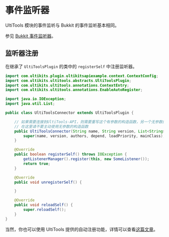 # 事件监听器

UltiTools 模块的事件监听与 Bukkit 的事件监听基本相同。

参见 [Bukkit 事件监听器](https://bukkit.gamepedia.com/Event_API_Reference)。

## 监听器注册

在继承了 `UltiToolsPlugin` 的类中的 `registerSelf` 中注册监听器。

```java
import com.ultikits.plugin.ultikitsapiexample.context.ContextConfig;
import com.ultikits.ultitools.abstracts.UltiToolsPlugin;
import com.ultikits.ultitools.annotations.ContextEntry;
import com.ultikits.ultitools.annotations.EnableAutoRegister;

import java.io.IOException;
import java.util.List;

public class UltiToolsConnector extends UltiToolsPlugin {

    // 如果需要连接到UltiTools-API，则需要重写这个有参数的构造函数，另一个无参数的是给模块开发使用的。
    // 在这里请不要主动使用无参数的构造函数
    public UltiToolsConnector(String name, String version, List<String> authors, List<String> depend, int loadPriority, String mainClass) {
        super(name, version, authors, depend, loadPriority, mainClass);
    }

    @Override
    public boolean registerSelf() throws IOException {
        getListenerManager().register(this, new SomeListener());
        return true;
    }

    @Override
    public void unregisterSelf() {

    }

    @Override
    public void reloadSelf() {
        super.reloadSelf();
    }
}
```

当然，你也可以使用 UltiTools 提供的自动注册功能，详情可以查看[这篇文章](/guide/advanced/auto-register)。
